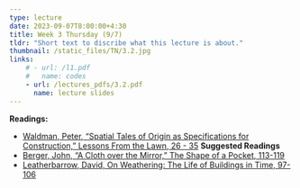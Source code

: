 ```yaml
---
type: lecture
date: 2023-09-07T8:00:00+4:30
title: Week 3 Thursday (9/7)
tldr: "Short text to discribe what this lecture is about."
thumbnail: /static_files/TN/3.2.jpg
links: 
    # - url: /l1.pdf
    #   name: codes
    - url: /lectures_pdfs/3.2.pdf
      name: lecture slides
---
```

**Readings:**
- [Waldman, Peter, “Spatial Tales of Origin as Specifications for Construction,” Lessons From the Lawn, 26 - 35](/readings_pdfs/week2/TH/r1.pdf)
**Suggested Readings**
- [Berger, John, “A Cloth over the Mirror,” The Shape of a Pocket, 113-119](/readings_pdfs/week2/TH/r2.pdf)
- [Leatherbarrow, David, On Weathering: The Life of Buildings in Time, 97-106](/readings_pdfs/week2/TH/r3.pdf)


